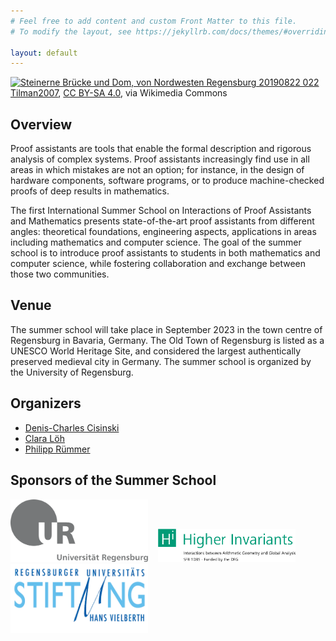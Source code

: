 ```yaml
---
# Feel free to add content and custom Front Matter to this file.
# To modify the layout, see https://jekyllrb.com/docs/themes/#overriding-theme-defaults

layout: default
---
```


<a title="Tilman2007, CC BY-SA 4.0 &lt;https://creativecommons.org/licenses/by-sa/4.0&gt;, via Wikimedia Commons" href="https://commons.wikimedia.org/wiki/File:Steinerne_Br%C3%BCcke_und_Dom,_von_Nordwesten_Regensburg_20190822_022.jpg"><img width="1024" alt="Steinerne Brücke und Dom, von Nordwesten Regensburg 20190822 022" src="https://upload.wikimedia.org/wikipedia/commons/thumb/0/09/Steinerne_Br%C3%BCcke_und_Dom%2C_von_Nordwesten_Regensburg_20190822_022.jpg/1024px-Steinerne_Br%C3%BCcke_und_Dom%2C_von_Nordwesten_Regensburg_20190822_022.jpg"></a>
<a href="https://commons.wikimedia.org/wiki/File:Steinerne_Br%C3%BCcke_und_Dom,_von_Nordwesten_Regensburg_20190822_022.jpg">Tilman2007</a>, <a href="https://creativecommons.org/licenses/by-sa/4.0">CC BY-SA 4.0</a>, via Wikimedia Commons

## Overview ##

Proof assistants are tools that enable the formal description and
rigorous analysis of complex systems. Proof assistants increasingly
find use in all areas in which mistakes are not an option; for instance,
in the design of hardware components, software programs, or
to produce machine-checked proofs of deep results in mathematics.

The first International Summer School on Interactions of Proof
Assistants and Mathematics presents state-of-the-art proof
assistants from different angles: theoretical foundations,
engineering aspects, applications in areas including mathematics
and computer science. The goal of the summer school is to introduce proof assistants to
students in both mathematics and computer science, while fostering
collaboration and exchange between those two communities.

## Venue ##

The summer school will take place in September 2023 in the town
centre of Regensburg in Bavaria, Germany. The Old Town of Regensburg is listed as
a UNESCO World Heritage Site, and considered the largest authentically preserved
medieval city in Germany. The summer school is organized by the University
of Regensburg.

## Organizers ##

* <a href="https://cisinski.app.uni-regensburg.de/">Denis-Charles Cisinski</a>
* <a href="https://loeh.app.uni-regensburg.de/">Clara Löh</a>
* <a href="https://www.uni-regensburg.de/informatik-data-science/theoretische-informatik/startseite/index.html">Philipp Rümmer</a>

## Sponsors of the Summer School ##

<img src="/pictures/ur_logo_text.png"  width="220px"> &nbsp;&nbsp; <img src="/pictures/higher-invariants.png"  width="220px"> &nbsp;&nbsp; <img src="/pictures/unistiftung-vielberth.png"  width="220px">
